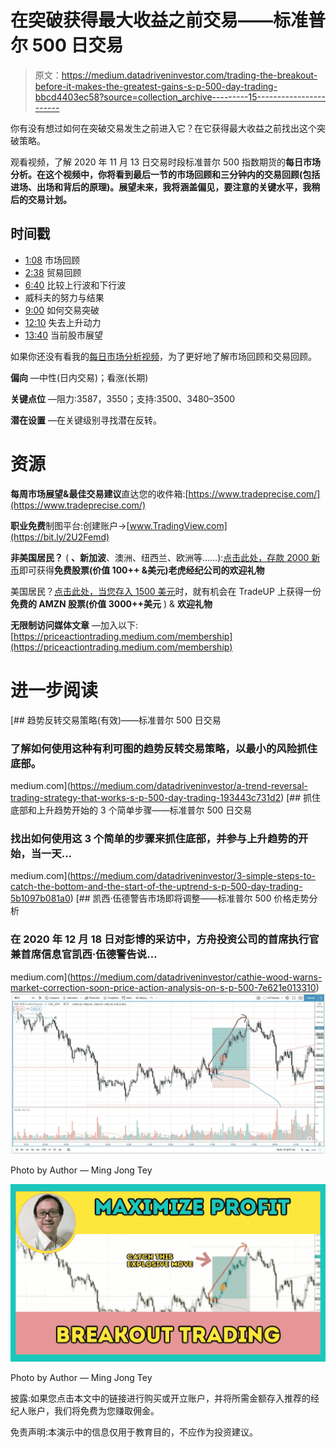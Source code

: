 # 在突破获得最大收益之前交易——标准普尔 500 日交易

> 原文：<https://medium.datadriveninvestor.com/trading-the-breakout-before-it-makes-the-greatest-gains-s-p-500-day-trading-bbcd4403ec58?source=collection_archive---------15----------------------->

你有没有想过如何在突破交易发生之前进入它？在它获得最大收益之前找出这个突破策略。

观看视频，了解 2020 年 11 月 13 日交易时段标准普尔 500 指数期货的**每日市场分析。在这个视频中，你将看到最后一节的市场回顾和三分钟内的交易回顾(包括进场、出场和背后的原理)。展望未来，我将涵盖偏见，要注意的关键水平，我稍后的交易计划。**

## 时间戳

*   [1:08](https://www.youtube.com/watch?v=B_BzQePlcsE&t=68s) 市场回顾
*   [2:38](https://www.youtube.com/watch?v=B_BzQePlcsE&t=158s) 贸易回顾
*   [6:40](https://www.youtube.com/watch?v=B_BzQePlcsE&t=400s) 比较上行波和下行波
*   威科夫的努力与结果
*   [9:00](https://www.youtube.com/watch?v=B_BzQePlcsE&t=540s) 如何交易突破
*   [12:10](https://www.youtube.com/watch?v=B_BzQePlcsE&t=730s) 失去上升动力
*   [13:40](https://www.youtube.com/watch?v=B_BzQePlcsE&t=820s) 当前股市展望

如果你还没有看我的[每日市场分析视频](https://www.youtube.com/watch?v=jEFXVBlBwB0)，为了更好地了解市场回顾和交易回顾。

**偏向** —中性(日内交易)；看涨(长期)

**关键点位** —阻力:3587，3550；支持:3500、3480–3500

**潜在设置** —在关键级别寻找潜在反转。

# 资源

**每周市场展望&最佳交易建议**直达您的收件箱:[https://www.tradeprecise.com/](https://www.tradeprecise.com/)

**职业免费**制图平台:创建账户→[www.TradingView.com](https://bit.ly/2U2Femd)

**非美国居民？** ( **、新加波**、澳洲、纽西兰、欧洲等……):[点击此处，存款 2000 新币](https://ji.hn/sgtiger)即可获得**免费股票(价值 100++ &美元)老虎经纪公司的欢迎礼物**

美国居民？[点击此处，当您存入 1500 美元](https://ji.hn/ustradeup)时，就有机会在 TradeUP 上获得一份**免费的 AMZN 股票(价值 3000++美元** ) & **欢迎礼物**

**无限制访问媒体文章** —加入以下:[https://priceactiontrading.medium.com/membership](https://priceactiontrading.medium.com/membership)

# 进一步阅读

[](https://medium.com/datadriveninvestor/a-trend-reversal-trading-strategy-that-works-s-p-500-day-trading-193443c731d2) [## 趋势反转交易策略(有效)——标准普尔 500 日交易

### 了解如何使用这种有利可图的趋势反转交易策略，以最小的风险抓住底部。

medium.com](https://medium.com/datadriveninvestor/a-trend-reversal-trading-strategy-that-works-s-p-500-day-trading-193443c731d2) [](https://medium.com/datadriveninvestor/3-simple-steps-to-catch-the-bottom-and-the-start-of-the-uptrend-s-p-500-day-trading-5b1097b081a0) [## 抓住底部和上升趋势开始的 3 个简单步骤——标准普尔 500 日交易

### 找出如何使用这 3 个简单的步骤来抓住底部，并参与上升趋势的开始，当一天…

medium.com](https://medium.com/datadriveninvestor/3-simple-steps-to-catch-the-bottom-and-the-start-of-the-uptrend-s-p-500-day-trading-5b1097b081a0) [](https://medium.com/datadriveninvestor/cathie-wood-warns-market-correction-soon-price-action-analysis-on-s-p-500-7e621e013310) [## 凯西·伍德警告市场即将调整——标准普尔 500 价格走势分析

### 在 2020 年 12 月 18 日对彭博的采访中，方舟投资公司的首席执行官兼首席信息官凯西·伍德警告说…

medium.com](https://medium.com/datadriveninvestor/cathie-wood-warns-market-correction-soon-price-action-analysis-on-s-p-500-7e621e013310) ![](img/3564a06c98298ce2c0fcf63e89b7ed76.png)

Photo by Author — Ming Jong Tey

![](img/29a6a1b326cb3bce8621b18bb6e16c7f.png)

Photo by Author — Ming Jong Tey

披露:如果您点击本文中的链接进行购买或开立账户，并将所需金额存入推荐的经纪人账户，我们将免费为您赚取佣金。

免责声明:本演示中的信息仅用于教育目的，不应作为投资建议。